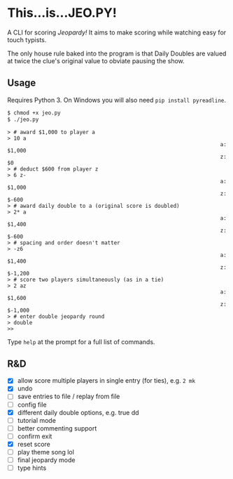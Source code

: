 # This...is...JEO.PY!

A CLI for scoring _Jeopardy!_ It aims to make scoring while watching easy for touch typists.

The only house rule baked into the program is that Daily Doubles are valued at twice the clue's original value to obviate pausing the show.

## Usage

Requires Python 3. On Windows you will also need `pip install pyreadline`.

```bash
$ chmod +x jeo.py
$ ./jeo.py
```

```
> # award $1,000 to player a
> 10 a
                                                                    a: $1,000
                                                                    z:  $0
> # deduct $600 from player z
> 6 z-
                                                                    a: $1,000
                                                                    z: $-600
> # award daily double to a (original score is doubled)
> 2* a
                                                                    a: $1,400
                                                                    z: $-600
> # spacing and order doesn't matter
> -z6
                                                                    a: $1,400
                                                                    z: $-1,200
> # score two players simultaneously (as in a tie)
> 2 az
                                                                    a: $1,600
                                                                    z: $-1,000
> # enter double jeopardy round
> double
>>
```

Type `help` at the prompt for a full list of commands.

## R&D

- [x] allow score multiple players in single entry (for ties), e.g. `2 mk`
- [x] undo
- [ ] save entries to file / replay from file
- [ ] config file
- [x] different daily double options, e.g. true dd
- [ ] tutorial mode
- [ ] better commenting support
- [ ] confirm exit
- [x] reset score
- [ ] play theme song lol
- [ ] final jeopardy mode
- [ ] type hints
